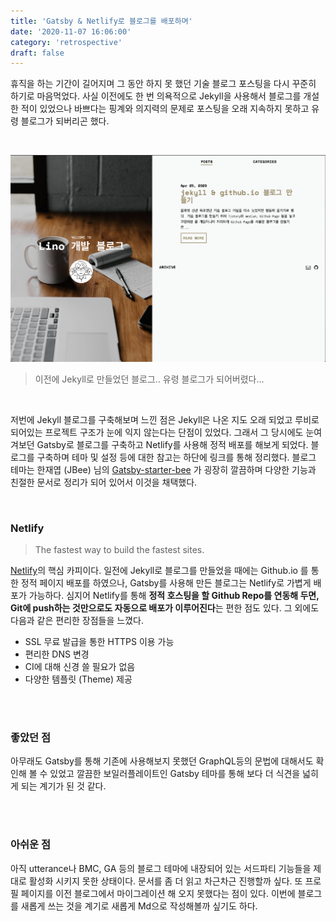 ```yaml
---
title: 'Gatsby & Netlify로 블로그를 배포하며'
date: '2020-11-07 16:06:00'
category: 'retrospective'
draft: false
---
```



휴직을 하는 기간이 길어지며 그 동안 하지 못 했던 기술 블로그 포스팅을 다시 꾸준히 하기로 마음먹었다.
사실 이전에도 한 번 의욕적으로 Jekyll을 사용해서 블로그를 개설한 적이 있었으나 바쁘다는 핑계와 의지력의 문제로 포스팅을 오래 지속하지 못하고 유령 블로그가 되버리곤 했다.

<br>

![](./images/201107_blog_create_review/jekyll_blog.png)
> 이전에 Jekyll로 만들었던 블로그.. 유령 블로그가 되어버렸다...

<br>

저번에 Jekyll 블로그를 구축해보며 느낀 점은 Jekyll은 나온 지도 오래 되었고 루비로 되어있는 프로젝트 구조가 눈에 익지 않는다는 단점이 있었다. 그래서 그 당시에도 눈여겨보던 Gatsby로 블로그를 구축하고 Netlify를 사용해 정적 배포를 해보게 되었다. 블로그를 구축하며 테마 및 설정 등에 대한 참고는 하단에 링크를 통해 정리했다. 블로그 테마는 한재엽 (JBee) 님의 [Gatsby-starter-bee](https://github.com/JaeYeopHan/gatsby-starter-bee) 가 굉장히 깔끔하며 다양한 기능과 친절한 문서로 정리가 되어 있어서 이것을 채택했다.

<br>

### Netlify

> The fastest way to build the fastest sites.

[Netlify](https://www.netlify.com)의 핵심 카피이다. 일전에 Jekyll로 블로그를 만들었을 때에는 Github.io 를 통한 정적 페이지 배포를 하였으나, Gatsby를 사용해 만든 블로그는 Netlify로 가볍게 배포가 가능하다. 심지어 Netlify를 통해 **정적 호스팅을 할 Github Repo를 연동해 두면, Git에 push하는 것만으로도 자동으로 배포가 이루어진다**는 편한 점도 있다. 그 외에도 다음과 같은 편리한 장점들을 느꼈다.

+ SSL 무료 발급을 통한 HTTPS 이용 가능
+ 편리한 DNS 변경
+ CI에 대해 신경 쓸 필요가 없음
+ 다양한 템플릿 (Theme) 제공

<br><br>

### 좋았던 점

아무래도 Gatsby를 통해 기존에 사용해보지 못했던 GraphQL등의 문법에 대해서도 확인해 볼 수 있었고 깔끔한 보일러플레이트인 Gatsby 테마를 통해 보다 더 식견을 넓히게 되는 계기가 된 것 같다.

<br><br>

### 아쉬운 점

아직 utterance나 BMC, GA 등의 블로그 테마에 내장되어 있는 서드파티 기능들을 제대로 활성화 시키지 못한 상태이다. 문서를 좀 더 읽고 차근차근 진행할까 싶다.
또 프로필 페이지를 이전 블로그에서 마이그레이션 해 오지 못했다는 점이 있다. 이번에 블로그를 새롭게 쓰는 것을 계기로 새롭게 Md으로 작성해볼까 싶기도 하다.
